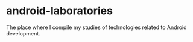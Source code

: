 # android-laboratories
The place where I compile my studies of technologies related to Android development.
